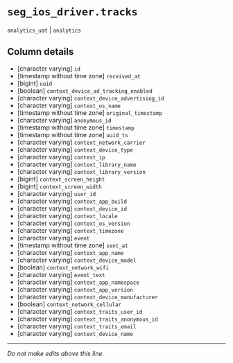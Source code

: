 # `seg_ios_driver.tracks`
`analytics_uat` | `analytics`

## Column details
* [character varying] `id`
* [timestamp without time zone] `received_at`
* [bigint]    `uuid`
* [boolean]   `context_device_ad_tracking_enabled`
* [character varying] `context_device_advertising_id`
* [character varying] `context_os_name`
* [timestamp without time zone] `original_timestamp`
* [character varying] `anonymous_id`
* [timestamp without time zone] `timestamp`
* [timestamp without time zone] `uuid_ts`
* [character varying] `context_network_carrier`
* [character varying] `context_device_type`
* [character varying] `context_ip`
* [character varying] `context_library_name`
* [character varying] `context_library_version`
* [bigint]    `context_screen_height`
* [bigint]    `context_screen_width`
* [character varying] `user_id`
* [character varying] `context_app_build`
* [character varying] `context_device_id`
* [character varying] `context_locale`
* [character varying] `context_os_version`
* [character varying] `context_timezone`
* [character varying] `event`
* [timestamp without time zone] `sent_at`
* [character varying] `context_app_name`
* [character varying] `context_device_model`
* [boolean]   `context_network_wifi`
* [character varying] `event_text`
* [character varying] `context_app_namespace`
* [character varying] `context_app_version`
* [character varying] `context_device_manufacturer`
* [boolean]   `context_network_cellular`
* [character varying] `context_traits_user_id`
* [character varying] `context_traits_anonymous_id`
* [character varying] `context_traits_email`
* [character varying] `context_device_name`

-------------------------------------------------------------------------------
*Do not make edits above this line.*
